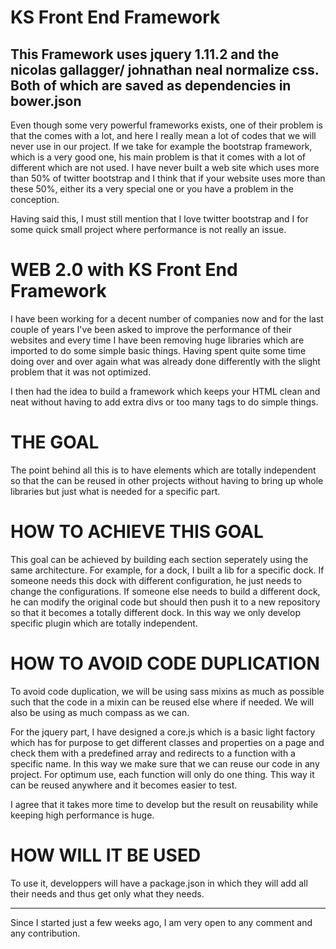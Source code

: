 KS Front End Framework
======================

This Framework uses jquery 1.11.2 and the nicolas gallagger/ johnathan neal normalize css. Both of which are saved as dependencies in bower.json
------------------------------------------------------------------------------------------------------------------------------------------------

Even though some very powerful frameworks exists, one of their problem is that the comes with a lot, and here I really mean a lot of codes that we will never use in our project. If we take for example the bootstrap framework, which is a very good one, his main problem is that it comes with a lot of different which are not used. I have never built a web site which uses more than 50% of twitter bootstrap and I think that if your website uses more than these 50%, either its a very special one or you have a problem in the conception.

Having said this, I must still mention that I love twitter bootstrap and I for some quick small project where performance is not really an issue.

WEB 2.0 with KS Front End Framework
===================================

I have been working for a decent number of companies now and for the last couple of years I've been asked to improve the performance of their websites and every time I have been removing huge libraries which are imported to do some simple basic things. Having spent quite some time doing over and over again what was already done differently with the slight problem that it was not optimized.

I then had the idea to build a framework which keeps your HTML clean and neat without having to add extra divs or too many tags to do simple things.

THE GOAL
========

The point behind all this is to have elements which are totally independent so that the can be reused in other projects without having to bring up whole libraries but just what is needed for a specific part.

HOW TO ACHIEVE THIS GOAL
========================

This goal can be achieved by building each section seperately using the same architecture. For example, for a dock, I built a lib for a specific dock. If someone needs this dock with different configuration, he just needs to change the configurations. If someone else needs to build a different dock, he can modify the original code but should then push it to a new repository so that it becomes a totally different dock. In this way we only develop specific plugin which are totally independent. 

HOW TO AVOID CODE DUPLICATION
=============================

To avoid code duplication, we will be using sass mixins as much as possible such that the code in a mixin can be reused else where if needed. We will also be using as much compass as we can.

For the jquery part, I have designed a core.js which is a basic light factory which has for purpose to get different classes and properties on a page and check them with a predefined array and redirects to a function with a specific name. In this way we make sure that we can reuse our code in any project. For optimum use, each function will only do one thing. This way it can be reused anywhere and it becomes easier to test.

I agree that it takes more time to develop but the result on reusability while keeping high performance is huge.



HOW WILL IT BE USED
===================

To use it, developpers will have a package.json in which they will add all their needs and thus get only what they needs.

----------------------------------------------------------------------------------------------------------------------------------------

Since I started just a few weeks ago, I am very open to any comment and any contribution.
